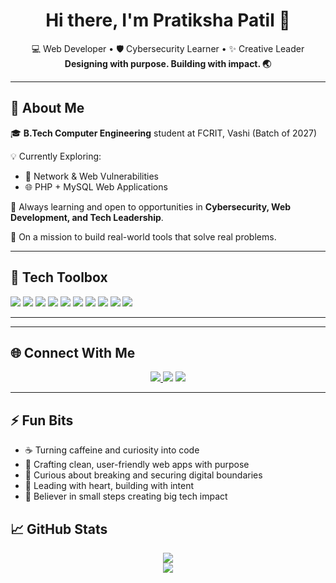 <h1 align="center">Hi there, I'm Pratiksha Patil 👋</h1>

<p align="center">
  💻 Web Developer • 🛡️ Cybersecurity Learner • ✨ Creative Leader<br>
  <b>Designing with purpose. Building with impact. 🌏</b>
</p>

---

## 🚀 About Me

🎓 **B.Tech Computer Engineering** student at FCRIT, Vashi (Batch of 2027)

💡 Currently Exploring:
- 🔐 Network & Web Vulnerabilities
- 🌐 PHP + MySQL Web Applications

🌱 Always learning and open to opportunities in **Cybersecurity, Web Development, and Tech Leadership**.

🎯 On a mission to build real-world tools that solve real problems.

---

## 🧰 Tech Toolbox

<p align="left">
  <img src="https://img.shields.io/badge/Python-3776AB?style=for-the-badge&logo=python&logoColor=white"/>
  <img src="https://img.shields.io/badge/C-00599C?style=for-the-badge&logo=c&logoColor=white"/>
  <img src="https://img.shields.io/badge/C++-00599C?style=for-the-badge&logo=c%2B%2B&logoColor=white"/>
  <img src="https://img.shields.io/badge/JavaScript-F7DF1E?style=for-the-badge&logo=javascript&logoColor=black"/>
  <img src="https://img.shields.io/badge/PHP-777BB4?style=for-the-badge&logo=php&logoColor=white"/>
  <img src="https://img.shields.io/badge/MySQL-4479A1?style=for-the-badge&logo=mysql&logoColor=white"/>
  <img src="https://img.shields.io/badge/HTML5-E34F26?style=for-the-badge&logo=html5&logoColor=white"/>
  <img src="https://img.shields.io/badge/CSS3-1572B6?style=for-the-badge&logo=css3&logoColor=white"/>
  <img src="https://img.shields.io/badge/Bootstrap-7952B3?style=for-the-badge&logo=bootstrap&logoColor=white"/>
  <img src="https://img.shields.io/badge/Git-F05032?style=for-the-badge&logo=git&logoColor=white"/>
</p>

---


---

## 🌐 Connect With Me

<p align="center">
  <a href="https://www.linkedin.com/in/pratiksha-patil-9a6270319/" target="_blank">
  <img src="https://img.shields.io/badge/LINKEDIN-0077B5.svg?&style=for-the-badge&logo=linkedin&logoColor=white" />
</a>
  <a href="mailto:patilpratiksha2004@gmail.com"><img src="https://img.shields.io/badge/GMAIL-D14836.svg?&style=for-the-badge&logo=gmail&logoColor=white" /></a>
  <a href="https://instagram.com/_pratiksha0810_" target="_blank"><img src="https://img.shields.io/badge/INSTAGRAM-E4405F.svg?&style=for-the-badge&logo=instagram&logoColor=white" /></a>
</p>

---

## ⚡ Fun Bits

- ☕ Turning caffeine and curiosity into code  
- 🧩 Crafting clean, user-friendly web apps with purpose  
- 🔐 Curious about breaking and securing digital boundaries  
- 🧭 Leading with heart, building with intent  
- 🚀 Believer in small steps creating big tech impact


## 📈 GitHub Stats

<p align="center">
  <img src="https://github-readme-stats.vercel.app/api?username=Pratikshaa8&show_icons=true&theme=tokyonight" />
  <br>
  <img src="https://github-readme-stats.vercel.app/api/top-langs/?username=Pratikshaa8&layout=compact&theme=tokyonight" />
</p>
